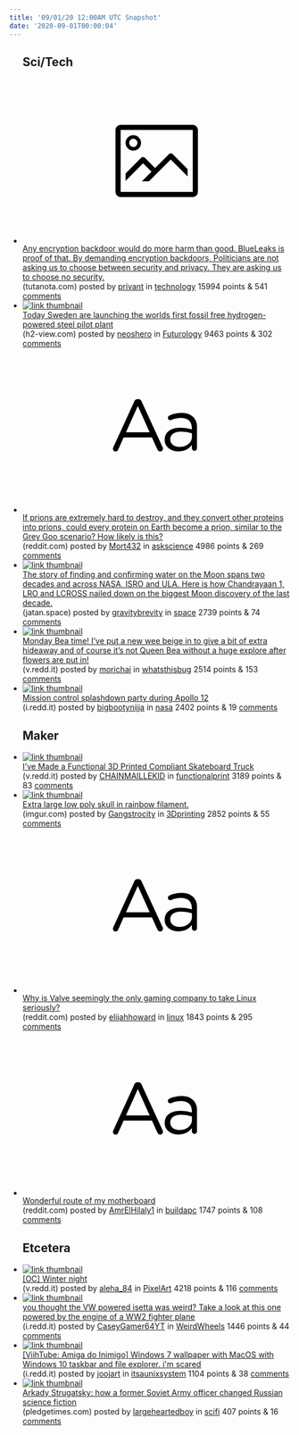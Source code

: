 ```yaml
---
title: '09/01/20 12:00AM UTC Snapshot'
date: '2020-09-01T00:00:04'
---
```

<ul>
<h2>Sci/Tech</h2>

<li><a href='https://tutanota.com/blog/posts/why-a-backdoor-is-a-security-risk'><svg version='1.1' viewBox='-34 -14 104 64' preserveAspectRatio='xMidYMid meet' xmlns='http://www.w3.org/2000/svg' xmlns:xlink='http://www.w3.org/1999/xlink'>
    <title>link thumbnail</title>
    <path d='M32,4H4A2,2,0,0,0,2,6V30a2,2,0,0,0,2,2H32a2,2,0,0,0,2-2V6A2,2,0,0,0,32,4ZM4,30V6H32V30Z'></path>
    <path d='M8.92,14a3,3,0,1,0-3-3A3,3,0,0,0,8.92,14Zm0-4.6A1.6,1.6,0,1,1,7.33,11,1.6,1.6,0,0,1,8.92,9.41Z'></path>
    <path d='M22.78,15.37l-5.4,5.4-4-4a1,1,0,0,0-1.41,0L5.92,22.9v2.83l6.79-6.79L16,22.18l-3.75,3.75H15l8.45-8.45L30,24V21.18l-5.81-5.81A1,1,0,0,0,22.78,15.37Z'></path>
    </svg></a><div><div class='linkTitle'><a href='https://tutanota.com/blog/posts/why-a-backdoor-is-a-security-risk'>Any encryption backdoor would do more harm than good. BlueLeaks is proof of that. By demanding encryption backdoors, Politicians are not asking us to choose between security and privacy. They are asking us to choose no security.</a></div>(tutanota.com) posted by <a href='https://www.reddit.com/user/privant'>privant</a> in <a href='https://www.reddit.com/r/technology'>technology</a> 15994 points & 541 <a href='https://www.reddit.com/r/technology/comments/ijt4ud/any_encryption_backdoor_would_do_more_harm_than/'>comments</a></div></li>

<li><a href='https://www.h2-view.com/story/fossil-free-steel-project-ready-for-operation/'><img src='https://b.thumbs.redditmedia.com/Zxr-r4IYQk7kAbwdZfSbPK2hY_s86GzE5HJ_lRaD6hY.jpg' alt='link thumbnail'></a><div><div class='linkTitle'><a href='https://www.h2-view.com/story/fossil-free-steel-project-ready-for-operation/'>Today Sweden are launching the worlds first fossil free hydrogen-powered steel pilot plant</a></div>(h2-view.com) posted by <a href='https://www.reddit.com/user/neoshero'>neoshero</a> in <a href='https://www.reddit.com/r/Futurology'>Futurology</a> 9463 points & 302 <a href='https://www.reddit.com/r/Futurology/comments/ijuo4h/today_sweden_are_launching_the_worlds_first/'>comments</a></div></li>

<li><a href='https://www.reddit.com/r/askscience/comments/ik1q3x/if_prions_are_extremely_hard_to_destroy_and_they/'><svg version='1.1' viewBox='-34 -12 104 64' preserveAspectRatio='xMidYMid slice' xmlns='http://www.w3.org/2000/svg' xmlns:xlink='http://www.w3.org/1999/xlink'>
    <title>text link thumbnail</title>
    <path d='M12.19,8.84a1.45,1.45,0,0,0-1.4-1h-.12a1.46,1.46,0,0,0-1.42,1L1.14,26.56a1.29,1.29,0,0,0-.14.59,1,1,0,0,0,1,1,1.12,1.12,0,0,0,1.08-.77l2.08-4.65h11l2.08,4.59a1.24,1.24,0,0,0,1.12.83,1.08,1.08,0,0,0,1.08-1.08,1.64,1.64,0,0,0-.14-.57ZM6.08,20.71l4.59-10.22,4.6,10.22Z'>
    </path>
    <path d='M32.24,14.78A6.35,6.35,0,0,0,27.6,13.2a11.36,11.36,0,0,0-4.7,1,1,1,0,0,0-.58.89,1,1,0,0,0,.94.92,1.23,1.23,0,0,0,.39-.08,8.87,8.87,0,0,1,3.72-.81c2.7,0,4.28,1.33,4.28,3.92v.5a15.29,15.29,0,0,0-4.42-.61c-3.64,0-6.14,1.61-6.14,4.64v.05c0,2.95,2.7,4.48,5.37,4.48a6.29,6.29,0,0,0,5.19-2.48V26.9a1,1,0,0,0,1,1,1,1,0,0,0,1-1.06V19A5.71,5.71,0,0,0,32.24,14.78Zm-.56,7.7c0,2.28-2.17,3.89-4.81,3.89-1.94,0-3.61-1.06-3.61-2.86v-.06c0-1.8,1.5-3,4.2-3a15.2,15.2,0,0,1,4.22.61Z'>
    </path>
    </svg></a><div><div class='linkTitle'><a href='https://www.reddit.com/r/askscience/comments/ik1q3x/if_prions_are_extremely_hard_to_destroy_and_they/'>If prions are extremely hard to destroy, and they convert other proteins into prions, could every protein on Earth become a prion, similar to the Grey Goo scenario? How likely is this?</a></div>(reddit.com) posted by <a href='https://www.reddit.com/user/Mort432'>Mort432</a> in <a href='https://www.reddit.com/r/askscience'>askscience</a> 4986 points & 269 <a href='https://www.reddit.com/r/askscience/comments/ik1q3x/if_prions_are_extremely_hard_to_destroy_and_they/'>comments</a></div></li>

<li><a href='https://jatan.space/how-nasa-and-chandrayaan-discovered-water-on-the-moon/'><img src='https://b.thumbs.redditmedia.com/g-d-hSsCtWvrge4nCTzHjKbrZyr7TyQ6Mp7ufsHPepA.jpg' alt='link thumbnail'></a><div><div class='linkTitle'><a href='https://jatan.space/how-nasa-and-chandrayaan-discovered-water-on-the-moon/'>The story of finding and confirming water on the Moon spans two decades and across NASA, ISRO and ULA. Here is how Chandrayaan 1, LRO and LCROSS nailed down on the biggest Moon discovery of the last decade.</a></div>(jatan.space) posted by <a href='https://www.reddit.com/user/gravitybrevity'>gravitybrevity</a> in <a href='https://www.reddit.com/r/space'>space</a> 2739 points & 74 <a href='https://www.reddit.com/r/space/comments/ijya8f/the_story_of_finding_and_confirming_water_on_the/'>comments</a></div></li>

<li><a href='https://v.redd.it/w1l3xst52ck51'><img src='https://b.thumbs.redditmedia.com/1MjlZwRBK3iquS8NOMjujzaclSEInHOrf9neIUKCx1Y.jpg' alt='link thumbnail'></a><div><div class='linkTitle'><a href='https://v.redd.it/w1l3xst52ck51'>Monday Bea time! I’ve put a new wee beige in to give a bit of extra hideaway and of course it’s not Queen Bea without a huge explore after flowers are put in!</a></div>(v.redd.it) posted by <a href='https://www.reddit.com/user/morichai'>morichai</a> in <a href='https://www.reddit.com/r/whatsthisbug'>whatsthisbug</a> 2514 points & 153 <a href='https://www.reddit.com/r/whatsthisbug/comments/ijx935/monday_bea_time_ive_put_a_new_wee_beige_in_to/'>comments</a></div></li>

<li><a href='https://i.redd.it/cc5i3qpy3bk51.jpg'><img src='https://a.thumbs.redditmedia.com/CxKo4GfK4iTVEJWy9hrHAbm2Il9prnJWjVFYsbNgbB0.jpg' alt='link thumbnail'></a><div><div class='linkTitle'><a href='https://i.redd.it/cc5i3qpy3bk51.jpg'>Mission control splashdown party during Apollo 12</a></div>(i.redd.it) posted by <a href='https://www.reddit.com/user/bigbootynijja'>bigbootynijja</a> in <a href='https://www.reddit.com/r/nasa'>nasa</a> 2402 points & 19 <a href='https://www.reddit.com/r/nasa/comments/ijuvff/mission_control_splashdown_party_during_apollo_12/'>comments</a></div></li>

<h2>Maker</h2>

<li><a href='https://v.redd.it/g9ds23s4r9k51'><img src='https://b.thumbs.redditmedia.com/OcCwAXlURwnnTJT8APiAgjhmeNEakJkJpeOZYXMf7hM.jpg' alt='link thumbnail'></a><div><div class='linkTitle'><a href='https://v.redd.it/g9ds23s4r9k51'>I've Made a Functional 3D Printed Compliant Skateboard Truck</a></div>(v.redd.it) posted by <a href='https://www.reddit.com/user/CHAINMAILLEKID'>CHAINMAILLEKID</a> in <a href='https://www.reddit.com/r/functionalprint'>functionalprint</a> 3189 points & 83 <a href='https://www.reddit.com/r/functionalprint/comments/ijrun3/ive_made_a_functional_3d_printed_compliant/'>comments</a></div></li>

<li><a href='https://imgur.com/1vlt1PW'><img src='https://b.thumbs.redditmedia.com/giaAWqZPaV_41ip2AdUqTY96VQ-OrvkD9YyKdKJ89qs.jpg' alt='link thumbnail'></a><div><div class='linkTitle'><a href='https://imgur.com/1vlt1PW'>Extra large low poly skull in rainbow filament.</a></div>(imgur.com) posted by <a href='https://www.reddit.com/user/Gangstrocity'>Gangstrocity</a> in <a href='https://www.reddit.com/r/3Dprinting'>3Dprinting</a> 2852 points & 55 <a href='https://www.reddit.com/r/3Dprinting/comments/ijzyj4/extra_large_low_poly_skull_in_rainbow_filament/'>comments</a></div></li>

<li><a href='https://www.reddit.com/r/linux/comments/ijwvqi/why_is_valve_seemingly_the_only_gaming_company_to/'><svg version='1.1' viewBox='-34 -12 104 64' preserveAspectRatio='xMidYMid slice' xmlns='http://www.w3.org/2000/svg' xmlns:xlink='http://www.w3.org/1999/xlink'>
    <title>text link thumbnail</title>
    <path d='M12.19,8.84a1.45,1.45,0,0,0-1.4-1h-.12a1.46,1.46,0,0,0-1.42,1L1.14,26.56a1.29,1.29,0,0,0-.14.59,1,1,0,0,0,1,1,1.12,1.12,0,0,0,1.08-.77l2.08-4.65h11l2.08,4.59a1.24,1.24,0,0,0,1.12.83,1.08,1.08,0,0,0,1.08-1.08,1.64,1.64,0,0,0-.14-.57ZM6.08,20.71l4.59-10.22,4.6,10.22Z'>
    </path>
    <path d='M32.24,14.78A6.35,6.35,0,0,0,27.6,13.2a11.36,11.36,0,0,0-4.7,1,1,1,0,0,0-.58.89,1,1,0,0,0,.94.92,1.23,1.23,0,0,0,.39-.08,8.87,8.87,0,0,1,3.72-.81c2.7,0,4.28,1.33,4.28,3.92v.5a15.29,15.29,0,0,0-4.42-.61c-3.64,0-6.14,1.61-6.14,4.64v.05c0,2.95,2.7,4.48,5.37,4.48a6.29,6.29,0,0,0,5.19-2.48V26.9a1,1,0,0,0,1,1,1,1,0,0,0,1-1.06V19A5.71,5.71,0,0,0,32.24,14.78Zm-.56,7.7c0,2.28-2.17,3.89-4.81,3.89-1.94,0-3.61-1.06-3.61-2.86v-.06c0-1.8,1.5-3,4.2-3a15.2,15.2,0,0,1,4.22.61Z'>
    </path>
    </svg></a><div><div class='linkTitle'><a href='https://www.reddit.com/r/linux/comments/ijwvqi/why_is_valve_seemingly_the_only_gaming_company_to/'>Why is Valve seemingly the only gaming company to take Linux seriously?</a></div>(reddit.com) posted by <a href='https://www.reddit.com/user/elijahhoward'>elijahhoward</a> in <a href='https://www.reddit.com/r/linux'>linux</a> 1843 points & 295 <a href='https://www.reddit.com/r/linux/comments/ijwvqi/why_is_valve_seemingly_the_only_gaming_company_to/'>comments</a></div></li>

<li><a href='https://www.reddit.com/r/buildapc/comments/ijw3eq/wonderful_route_of_my_motherboard/'><svg version='1.1' viewBox='-34 -12 104 64' preserveAspectRatio='xMidYMid slice' xmlns='http://www.w3.org/2000/svg' xmlns:xlink='http://www.w3.org/1999/xlink'>
    <title>text link thumbnail</title>
    <path d='M12.19,8.84a1.45,1.45,0,0,0-1.4-1h-.12a1.46,1.46,0,0,0-1.42,1L1.14,26.56a1.29,1.29,0,0,0-.14.59,1,1,0,0,0,1,1,1.12,1.12,0,0,0,1.08-.77l2.08-4.65h11l2.08,4.59a1.24,1.24,0,0,0,1.12.83,1.08,1.08,0,0,0,1.08-1.08,1.64,1.64,0,0,0-.14-.57ZM6.08,20.71l4.59-10.22,4.6,10.22Z'>
    </path>
    <path d='M32.24,14.78A6.35,6.35,0,0,0,27.6,13.2a11.36,11.36,0,0,0-4.7,1,1,1,0,0,0-.58.89,1,1,0,0,0,.94.92,1.23,1.23,0,0,0,.39-.08,8.87,8.87,0,0,1,3.72-.81c2.7,0,4.28,1.33,4.28,3.92v.5a15.29,15.29,0,0,0-4.42-.61c-3.64,0-6.14,1.61-6.14,4.64v.05c0,2.95,2.7,4.48,5.37,4.48a6.29,6.29,0,0,0,5.19-2.48V26.9a1,1,0,0,0,1,1,1,1,0,0,0,1-1.06V19A5.71,5.71,0,0,0,32.24,14.78Zm-.56,7.7c0,2.28-2.17,3.89-4.81,3.89-1.94,0-3.61-1.06-3.61-2.86v-.06c0-1.8,1.5-3,4.2-3a15.2,15.2,0,0,1,4.22.61Z'>
    </path>
    </svg></a><div><div class='linkTitle'><a href='https://www.reddit.com/r/buildapc/comments/ijw3eq/wonderful_route_of_my_motherboard/'>Wonderful route of my motherboard</a></div>(reddit.com) posted by <a href='https://www.reddit.com/user/AmrElHilaly1'>AmrElHilaly1</a> in <a href='https://www.reddit.com/r/buildapc'>buildapc</a> 1747 points & 108 <a href='https://www.reddit.com/r/buildapc/comments/ijw3eq/wonderful_route_of_my_motherboard/'>comments</a></div></li>

<h2>Etcetera</h2>

<li><a href='https://v.redd.it/2rhsehtjdck51'><img src='https://b.thumbs.redditmedia.com/Qgx4JV-ukSCkhtyLBcQ-XFlam_pLUXsaSwu_INWU4vQ.jpg' alt='link thumbnail'></a><div><div class='linkTitle'><a href='https://v.redd.it/2rhsehtjdck51'>[OC] Winter night</a></div>(v.redd.it) posted by <a href='https://www.reddit.com/user/aleha_84'>aleha_84</a> in <a href='https://www.reddit.com/r/PixelArt'>PixelArt</a> 4218 points & 116 <a href='https://www.reddit.com/r/PixelArt/comments/ijy867/oc_winter_night/'>comments</a></div></li>

<li><a href='https://i.redd.it/g158bblx99k51.jpg'><img src='https://b.thumbs.redditmedia.com/8IhwAtS2wEwS-FmQdp8yxURCnqlO-ZzI4LIwcuHsqTI.jpg' alt='link thumbnail'></a><div><div class='linkTitle'><a href='https://i.redd.it/g158bblx99k51.jpg'>you thought the VW powered isetta was weird? Take a look at this one powered by the engine of a WW2 fighter plane</a></div>(i.redd.it) posted by <a href='https://www.reddit.com/user/CaseyGamer64YT'>CaseyGamer64YT</a> in <a href='https://www.reddit.com/r/WeirdWheels'>WeirdWheels</a> 1446 points & 44 <a href='https://www.reddit.com/r/WeirdWheels/comments/ijqi0i/you_thought_the_vw_powered_isetta_was_weird_take/'>comments</a></div></li>

<li><a href='https://i.redd.it/cqn3lqaqn8k51.png'><img src='https://a.thumbs.redditmedia.com/S8lPk4QigG12LBss5dNjhr_BaXYQDaBl6C-7AtSdFG8.jpg' alt='link thumbnail'></a><div><div class='linkTitle'><a href='https://i.redd.it/cqn3lqaqn8k51.png'>[ViihTube: Amiga do Inimigo] Windows 7 wallpaper with MacOS with Windows 10 taskbar and file explorer. i'm scared</a></div>(i.redd.it) posted by <a href='https://www.reddit.com/user/joojart'>joojart</a> in <a href='https://www.reddit.com/r/itsaunixsystem'>itsaunixsystem</a> 1104 points & 38 <a href='https://www.reddit.com/r/itsaunixsystem/comments/ijon8x/viihtube_amiga_do_inimigo_windows_7_wallpaper/'>comments</a></div></li>

<li><a href='https://pledgetimes.com/striving-to-become-how-a-former-officer-changed-russian-science-fiction/'><img src='https://a.thumbs.redditmedia.com/YtbYJJLeNR2WnGmRIxd0Xk2-Y8qO97tlVSesgxXkTZ4.jpg' alt='link thumbnail'></a><div><div class='linkTitle'><a href='https://pledgetimes.com/striving-to-become-how-a-former-officer-changed-russian-science-fiction/'>Arkady Strugatsky: how a former Soviet Army officer changed Russian science fiction</a></div>(pledgetimes.com) posted by <a href='https://www.reddit.com/user/largeheartedboy'>largeheartedboy</a> in <a href='https://www.reddit.com/r/scifi'>scifi</a> 407 points & 16 <a href='https://www.reddit.com/r/scifi/comments/ijydq1/arkady_strugatsky_how_a_former_soviet_army/'>comments</a></div></li>

</ul>
